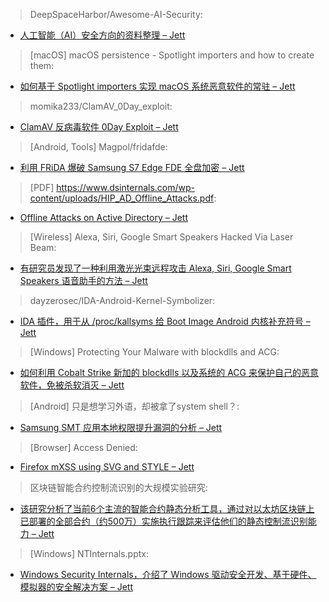 > DeepSpaceHarbor/Awesome-AI-Security:


* [人工智能（AI）安全方向的资料整理 – Jett](https://github.com/DeepSpaceHarbor/Awesome-AI-Security)



> [macOS] macOS persistence - Spotlight importers and how to create them:


* [如何基于 Spotlight importers 实现 macOS 系统恶意软件的常驻 – Jett](https://theevilbit.github.io/posts/macos_persistence_spotlight_importers/)



> momika233/ClamAV_0Day_exploit:


* [ClamAV 反病毒软件 0Day Exploit – Jett](https://github.com/momika233/ClamAV_0Day_exploit/)



> [Android, Tools] Magpol/fridafde:


* [利用 FRiDA 爆破 Samsung S7 Edge FDE 全盘加密 – Jett](https://github.com/Magpol/fridafde)



> [PDF] https://www.dsinternals.com/wp-content/uploads/HIP_AD_Offline_Attacks.pdf:


* [Offline Attacks on Active Directory – Jett](https://www.dsinternals.com/wp-content/uploads/HIP_AD_Offline_Attacks.pdf)



> [Wireless] Alexa, Siri, Google Smart Speakers Hacked Via Laser Beam:


* [有研究员发现了一种利用激光光束远程攻击 Alexa, Siri, Google Smart Speakers 语音助手的方法 – Jett](https://threatpost.com/alexa-siri-google-smart-speakers-hacked-via-laser-beam/149860/)



> dayzerosec/IDA-Android-Kernel-Symbolizer:


* [IDA 插件，用于从 /proc/kallsyms 给 Boot Image Android 内核补充符号 – Jett](https://github.com/dayzerosec/IDA-Android-Kernel-Symbolizer)



> [Windows] Protecting Your Malware with blockdlls and ACG:


* [如何利用 Cobalt Strike 新加的 blockdlls 以及系统的 ACG 来保护自己的恶意软件，免被杀软消灭 – Jett](https://blog.xpnsec.com/protecting-your-malware/)



> [Android] 只是想学习外语，却被拿了system shell？:


* [Samsung SMT 应用本地权限提升漏洞的分析 – Jett](https://paper.seebug.org/1070/)



> [Browser] Access Denied:


* [Firefox mXSS using SVG and STYLE – Jett](https://bugzilla.mozilla.org/show_bug.cgi?id=1593628)



> 区块链智能合约控制流识别的大规模实验研究:


* [该研究分析了当前6个主流的智能合约静态分析工具，通过对以太坊区块链上已部署的全部合约（约500万）实施执行跟踪来评估他们的静态控制流识别能力 – Jett](https://paper.seebug.org/1072/)



> [Windows] NTInternals.pptx:


* [Windows Security Internals，介绍了 Windows 驱动安全开发、基于硬件、模拟器的安全解决方案 – Jett](https://1drv.ms/p/s!Aur4k0l7aW9rgcsOfSAZHRAPLLgKXQ)

